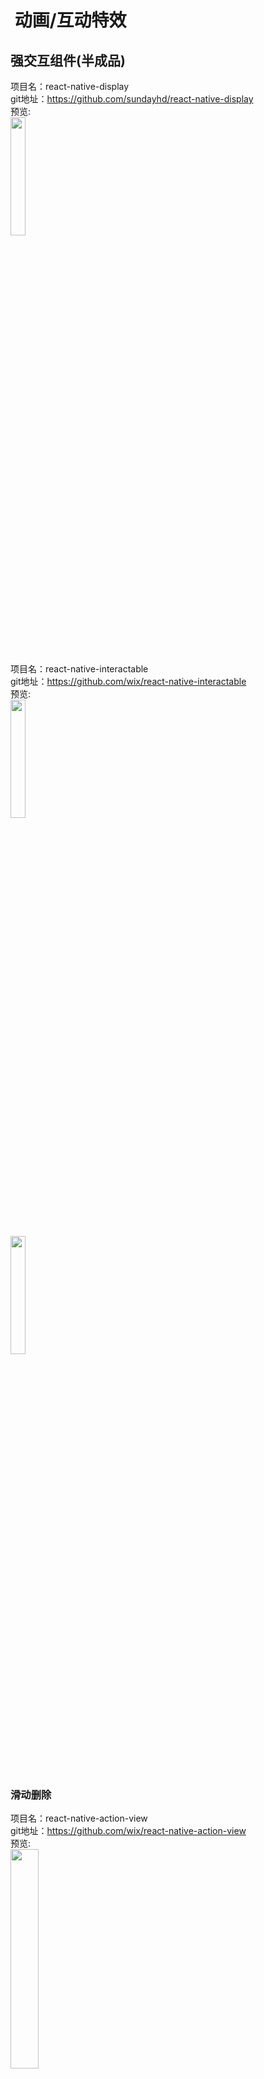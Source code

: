#  动画/互动特效


## 强交互组件(半成品)<br>

项目名：react-native-display<br>
git地址：https://github.com/sundayhd/react-native-display<br>
预览:<br>
<img src="https://cloud.githubusercontent.com/assets/9949238/22396351/f1452940-e55f-11e6-8e9b-ae26396c2051.gif" width="22%"/>
<br>


项目名：react-native-interactable<br>
git地址：https://github.com/wix/react-native-interactable<br>
预览:<br>
<img src="https://camo.githubusercontent.com/2f4c24f2b937e543e2415bc60e7a4d4889dc1dc3/687474703a2f2f692e696d6775722e636f6d2f4a356c325176712e676966" width="22%"/>
<br>
<img src="https://camo.githubusercontent.com/46982ce8c39a7e73c021472c2c16a9bfbb73ea58/687474703a2f2f692e696d6775722e636f6d2f7048366f4235442e676966" width="22%"/>
<br>



### 滑动删除<br>
项目名：react-native-action-view<br>
git地址：https://github.com/wix/react-native-action-view<br>
预览:<br>
<img src="https://raw.githubusercontent.com/MortimerGoro/MGSwipeTableCell/master/readme-assets/static.gif" width="30%"/>
<br>

项目名：react-native-swipeout<br>
git地址：https://github.com/dancormier/react-native-swipeout<br>
预览:<br>
<img src="https://camo.githubusercontent.com/b48b5dfb4a8ca88cb1408a9a0ff5aecd8f92ff4b/687474703a2f2f692e696d6775722e636f6d2f6f43514c4e46432e676966" width="30%"/>
<br>

### 列表动画<br>
项目名：rn-placeholder<br>
git地址：https://github.com/mfrachet/rn-placeholder<br>
预览:<br>
<img src="https://github.com/mfrachet/rn-placeholder/raw/master/book/placeholder.gif" width="25%"/>
<br>

项目名：react-native-foldview<br>
git地址：https://github.com/jmurzy/react-native-foldview<br>
预览:<br>
<img src="https://raw.githubusercontent.com/jmurzy/react-native-foldview/master/.github/screenshot.gif" width="25%"/>
<br>
